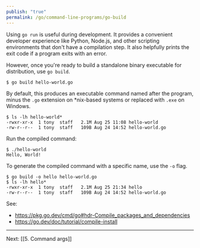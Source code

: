 ```yaml
---
publish: "true"
permalink: /go/command-line-programs/go-build
---
```


Using `go run` is useful during development. It provides a convenient developer experience like Python, Node.js, and other scripting environments that don't have a compilation step. It also helpfully prints the exit code if a program exits with an error.

However, once you're ready to build a standalone binary executable for distribution, use `go build`.

```
$ go build hello-world.go
```

By default, this produces an executable command named after the program, minus the `.go` extension on \*nix-based systems or replaced with `.exe` on Windows.

```
$ ls -lh hello-world*
-rwxr-xr-x  1 tony  staff   2.1M Aug 25 11:08 hello-world
-rw-r--r--  1 tony  staff   109B Aug 24 14:52 hello-world.go
```

Run the compiled command:

```
$ ./hello-world
Hello, World!
```

To generate the compiled command with a specific name, use the `-o` flag.

```
$ go build -o hello hello-world.go
$ ls -lh hello*
-rwxr-xr-x  1 tony  staff   2.1M Aug 25 21:34 hello
-rw-r--r--  1 tony  staff   109B Aug 24 14:52 hello-world.go
```

See:
- https://pkg.go.dev/cmd/go#hdr-Compile_packages_and_dependencies
- https://go.dev/doc/tutorial/compile-install


---
Next: [[5. Command args]]

